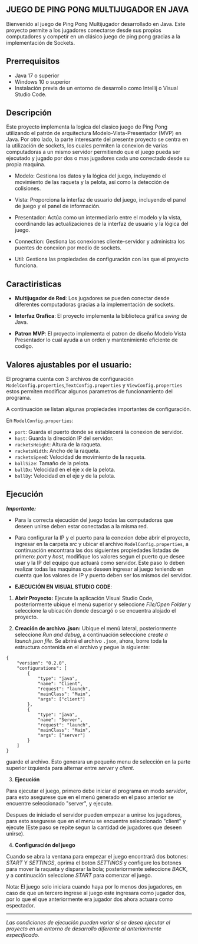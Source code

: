 ## JUEGO DE PING PONG MULTIJUGADOR EN JAVA

Bienvenido al juego de Ping Pong Multijugador desarrollado en Java. Este proyecto permite a los jugadores conectarse desde sus propios computadores y competir en un clásico juego de ping pong gracias a la implementación de Sockets.

## Prerrequisitos

- Java 17 o superior
- Windows 10 o superior
- Instalación previa de un entorno de desarrollo como Intellij o Visual Studio Code.


## Descripción

Este proyecto implementa la logica del clasico juego de Ping Pong utilizando el patrón de arquitectura Modelo-Vista-Presentador (MVP) en Java. Por otro lado, la parte interesante del presente proyecto se centra en la utilización de sockets, los cuales permiten la conexion de varias computadoras a un mismo servidor permitiendo que el juego pueda ser ejecutado y jugado por dos o mas jugadores cada uno conectado desde su propia maquina.

- Modelo: Gestiona los datos y la lógica del juego, incluyendo el movimiento de las raqueta y la pelota, así como la detección de colisiones.

- Vista: Proporciona la interfaz de usuario del juego, incluyendo el panel de juego y el panel de información.

- Presentador: Actúa como un intermediario entre el modelo y la vista, coordinando las actualizaciones de la interfaz de usuario y la lógica del juego.

- Connection: Gestiona las conexiones cliente-servidor y administra los puentes de conexion por medio de sockets.

- Util: Gestiona las propiedades de configuración con las que el proyecto funciona.



## Caractiristicas

- **Multijugador de Red**: Los jugadores se pueden conectar desde diferentes computadoras gracias a la implementación de sockets.

- **Interfaz Grafica**: El proyecto implementa la biblioteca gráfica *swing* de Java.

- **Patron MVP**: El proyecto implementa el patron de diseño Modelo Vista Presentador lo cual ayuda a un orden y mantenimiento eficiente de codigo.

## Valores ajustables por el usuario:

El programa cuenta con 3 archivos de configuración `ModelConfig.properties`,`TextConfig.properties` y `ViewConfig.properties` estos permiten modificar algunos parametros de funcionamiento del programa.

A continuación se listan algunas propiedades importantes de configuración.

 En `ModelConfig.properties`:

 - `port`: Guarda el puerto donde se establecerá la conexion de servidor.
 - `host`: Guarda la dirección IP del servidor.
- `racketsHeight`: Altura de la raqueta.
- `racketsWidth`: Ancho de la raqueta.
- `racketsSpeed`: Velocidad de movimiento de la raqueta.
- `ballSize`: Tamaño de la pelota.
- `ballDx`: Velocidad en el eje x de la pelota.
- `ballDy`: Velocidad en el eje y de la pelota.

























## Ejecución

***Importante:*** 
- Para la correcta ejecución del juego todas las computadoras que deseen unirse deben estar conectadas a la misma red. 
- Para configurar la IP y el puerto para la conexion debe abrir el proyecto, ingresar en la carpeta *src* y ubicar el archivo `ModelConfig.properties`, a continuación encontrara las dos siguientes propiedades listadas de primero: *port* y *host*, modifique los valores segun el puerto que desee usar y la IP del equipo que actuará como servidor. Este paso lo deben realizar todas las maquinas que deseen ingresar al juego teniendo en cuenta que los valores de IP y puerto deben ser los mismos del servidor.



- **EJECUCIÓN EN VISUAL STUDIO CODE**: 

1. **Abrir Proyecto:** Ejecute la aplicación Visual Studio Code, posteriormente ubique el menú superior y seleccione *File/Open Folder* y seleccione la ubicación donde descargó o se encuentra alojado el proyecto.

2. **Creación de archivo .json:** Ubique el menú lateral, posteriormente seleccione *Run and debug*, a continuación seleccione *create a launch.json file*. Se abrirá el archivo `.json`, ahora, borre toda la estructura contenida en el archivo y pegue la siguiente:

```
{
    "version": "0.2.0",
    "configurations": [
        {
            "type": "java",
            "name": "Client",
            "request": "launch",
            "mainClass": "Main",
            "args": ["client"]
        },
        {
            "type": "java",
            "name": "Server",
            "request": "launch",
            "mainClass": "Main",
            "args": ["server"]
        }
    ]
}
```

guarde el archivo. Esto generara un pequeño menu de selección en la parte superior izquierda para alternar entre *server* y *client*.

3. **Ejecución** 

Para ejecutar el juego, primero debe iniciar el programa en modo *servidor*, para esto asegurese que en el menú generado en el paso anterior se encuentre seleccionado "server", y ejecute.

Despues de iniciado el servidor pueden empezar a unirse los jugadores, para esto asegurese que en el menu se encuentre seleccionado "client" y ejecute (Este paso se repite segun la cantidad de jugadores que deseen unirse).

4. **Configuración del juego**

Cuando se abra la ventana para empezar el juego encontrará dos botones: *START* Y *SETTINGS*, oprima el boton *SETTINGS* y configure los botones para mover la raqueta y disparar la bola; posteriormente seleccione *BACK*, y a continuación seleccione *START* para comenzar el juego.

Nota: El juego solo iniciara cuando haya por lo menos dos jugadores, en caso de que un tercero ingrese al juego este ingresara como jugador dos, por lo que el que anteriormente era jugador dos ahora actuara como espectador.

------


*Las condiciones de ejecución pueden variar si se desea ejecutar el proyecto en un entorno de desarrollo diferente al anteriormente especificado.*






